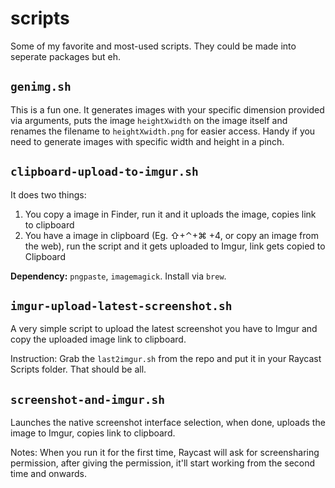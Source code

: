 # scripts
Some of my favorite and most-used scripts. They could be made into seperate packages but eh.

## `genimg.sh`

This is a fun one. It generates images with your specific dimension provided via arguments, puts the image `heightXwidth` on the image itself and renames the filename to `heightXwidth.png` for easier access. Handy if you need to generate images with specific width and height in a pinch.

## `clipboard-upload-to-imgur.sh`

It does two things:

1. You copy a image in Finder, run it and it uploads the image, copies link to clipboard
2. You have a image in clipboard (Eg. ⇧+⌃+⌘ +4, or copy an image from the web), run the script and it gets uploaded to Imgur, link gets copied to Clipboard

**Dependency:** `pngpaste`, `imagemagick`. Install via `brew`.

## `imgur-upload-latest-screenshot.sh`

A very simple script to upload the latest screenshot you have to Imgur and copy the uploaded image link to clipboard.

Instruction: Grab the `last2imgur.sh` from the repo and put it in your Raycast Scripts folder. That should be all.

## `screenshot-and-imgur.sh`

Launches the native screenshot interface selection, when done, uploads the image to Imgur, copies link to clipboard.

Notes: When you run it for the first time, Raycast will ask for screensharing permission, after giving the permission, it'll start working from the second time and onwards.
